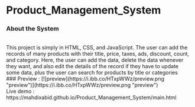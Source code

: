 # Product_Management_System

### About the System
<br>
This project is simply in HTML, CSS, and JavaScript. The user can add the records of many products with their title, price, taxes, ads, discount, count, and category. Here, the user can add the data, delete the data whenever they want, and also edit the details of the record if they have to update some data, plus the user can search for products by title or categories
<br>
### Preview : 
[![preview](https://i.ibb.co/HTxpWWz/preview.png "preview")](https://i.ibb.co/HTxpWWz/preview.png "preview")
<br>
Live demo : https://mahdixabid.github.io/Product_Management_System/main.html


